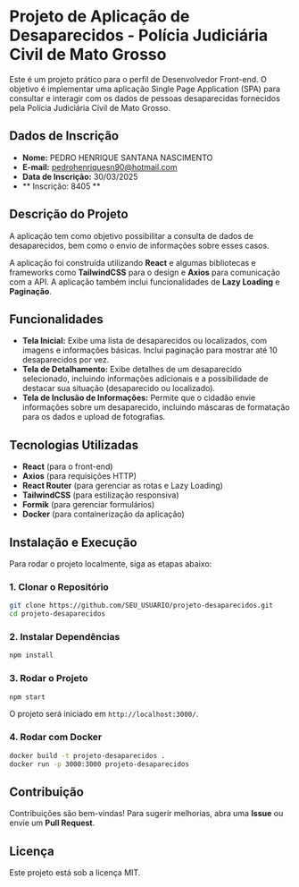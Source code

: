 # Projeto de Aplicação de Desaparecidos - Polícia Judiciária Civil de Mato Grosso

Este é um projeto prático para o perfil de Desenvolvedor Front-end. O objetivo é implementar uma aplicação Single Page Application (SPA) para consultar e interagir com os dados de pessoas desaparecidas fornecidos pela Polícia Judiciária Civil de Mato Grosso.

## Dados de Inscrição
- **Nome:** PEDRO HENRIQUE SANTANA NASCIMENTO
- **E-mail:** pedrohenriquesn90@hotmail.com
- **Data de Inscrição:** 30/03/2025
- ** Inscrição: 8405 **

## Descrição do Projeto
A aplicação tem como objetivo possibilitar a consulta de dados de desaparecidos, bem como o envio de informações sobre esses casos.

A aplicação foi construída utilizando **React** e algumas bibliotecas e frameworks como **TailwindCSS** para o design e **Axios** para comunicação com a API. A aplicação também inclui funcionalidades de **Lazy Loading** e **Paginação**.

## Funcionalidades
- **Tela Inicial:** Exibe uma lista de desaparecidos ou localizados, com imagens e informações básicas. Inclui paginação para mostrar até 10 desaparecidos por vez.
- **Tela de Detalhamento:** Exibe detalhes de um desaparecido selecionado, incluindo informações adicionais e a possibilidade de destacar sua situação (desaparecido ou localizado).
- **Tela de Inclusão de Informações:** Permite que o cidadão envie informações sobre um desaparecido, incluindo máscaras de formatação para os dados e upload de fotografias.

## Tecnologias Utilizadas
- **React** (para o front-end)
- **Axios** (para requisições HTTP)
- **React Router** (para gerenciar as rotas e Lazy Loading)
- **TailwindCSS** (para estilização responsiva)
- **Formik** (para gerenciar formulários)
- **Docker** (para containerização da aplicação)

## Instalação e Execução
Para rodar o projeto localmente, siga as etapas abaixo:

### 1. Clonar o Repositório
```bash
git clone https://github.com/SEU_USUARIO/projeto-desaparecidos.git
cd projeto-desaparecidos
```

### 2. Instalar Dependências
```bash
npm install
```

### 3. Rodar o Projeto
```bash
npm start
```

O projeto será iniciado em `http://localhost:3000/`.

### 4. Rodar com Docker
```bash
docker build -t projeto-desaparecidos .
docker run -p 3000:3000 projeto-desaparecidos
```

## Contribuição
Contribuições são bem-vindas! Para sugerir melhorias, abra uma **Issue** ou envie um **Pull Request**.

## Licença
Este projeto está sob a licença MIT.

